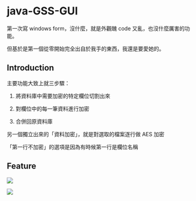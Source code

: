 # java-GSS-GUI

第一次寫 windows form，沒什麼，就是外觀醜 code 又亂，也沒什麼厲害的功能。

但基於是第一個從零開始完全出自於我手的東西，我還是要愛她的。

<h2 id = "introduction">Introduction</h2>

主要功能大致上就三步驟：

1. 將資料庫中需要加密的特定欄位切割出來

2. 對欄位中的每一筆資料進行加密

3. 合併回原資料庫

另一個獨立出來的「資料加密」，就是對選取的檔案逐行做 AES 加密

「第一行不加密」的選項是因為有時候第一行是欄位名稱

<h2 id = "feature">Feature</h2>

![](http://imgur.com/6tD08au)

![](http://imgur.com/MIrAC9J)
